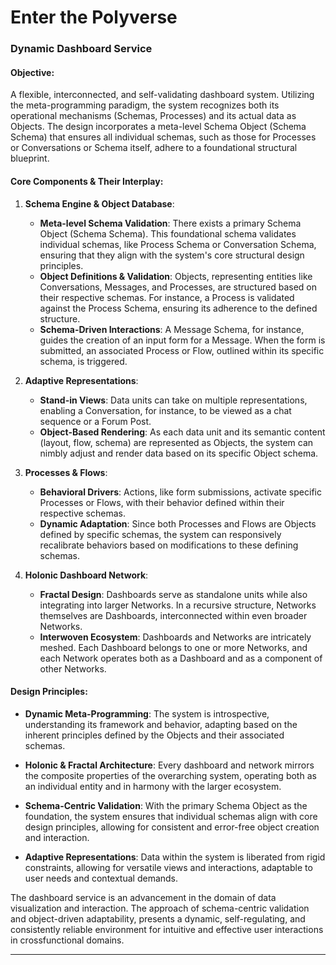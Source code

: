 # Enter the Polyverse

### **Dynamic Dashboard Service**

#### **Objective**:
A flexible, interconnected, and self-validating dashboard system. Utilizing the meta-programming paradigm, the system recognizes both its operational mechanisms (Schemas, Processes) and its actual data as Objects. The design incorporates a meta-level Schema Object (Schema Schema) that ensures all individual schemas, such as those for Processes or Conversations or Schema itself, adhere to a foundational structural blueprint.

#### **Core Components & Their Interplay**:

1. **Schema Engine & Object Database**:
    - **Meta-level Schema Validation**: There exists a primary Schema Object (Schema Schema). This foundational schema validates individual schemas, like Process Schema or Conversation Schema, ensuring that they align with the system's core structural design principles.
    - **Object Definitions & Validation**: Objects, representing entities like Conversations, Messages, and Processes, are structured based on their respective schemas. For instance, a Process is validated against the Process Schema, ensuring its adherence to the defined structure.
    - **Schema-Driven Interactions**: A Message Schema, for instance, guides the creation of an input form for a Message. When the form is submitted, an associated Process or Flow, outlined within its specific schema, is triggered.

2. **Adaptive Representations**:
    - **Stand-in Views**: Data units can take on multiple representations, enabling a Conversation, for instance, to be viewed as a chat sequence or a Forum Post.
    - **Object-Based Rendering**: As each data unit and its semantic content (layout, flow, schema) are represented as Objects, the system can nimbly adjust and render data based on its specific Object schema.

3. **Processes & Flows**:
    - **Behavioral Drivers**: Actions, like form submissions, activate specific Processes or Flows, with their behavior defined within their respective schemas.
    - **Dynamic Adaptation**: Since both Processes and Flows are Objects defined by specific schemas, the system can responsively recalibrate behaviors based on modifications to these defining schemas.

4. **Holonic Dashboard Network**:
    - **Fractal Design**: Dashboards serve as standalone units while also integrating into larger Networks. In a recursive structure, Networks themselves are Dashboards, interconnected within even broader Networks.
    - **Interwoven Ecosystem**: Dashboards and Networks are intricately meshed. Each Dashboard belongs to one or more Networks, and each Network operates both as a Dashboard and as a component of other Networks.

#### **Design Principles**:

- **Dynamic Meta-Programming**: The system is introspective, understanding its framework and behavior, adapting based on the inherent principles defined by the Objects and their associated schemas.
  
- **Holonic & Fractal Architecture**: Every dashboard and network mirrors the composite properties of the overarching system, operating both as an individual entity and in harmony with the larger ecosystem.
  
- **Schema-Centric Validation**: With the primary Schema Object as the foundation, the system ensures that individual schemas align with core design principles, allowing for consistent and error-free object creation and interaction.

- **Adaptive Representations**: Data within the system is liberated from rigid constraints, allowing for versatile views and interactions, adaptable to user needs and contextual demands.

The dashboard service is an advancement in the domain of data visualization and interaction. The approach of schema-centric validation and object-driven adaptability, presents a dynamic, self-regulating, and consistently reliable environment for intuitive and effective user interactions in crossfunctional domains.

---
